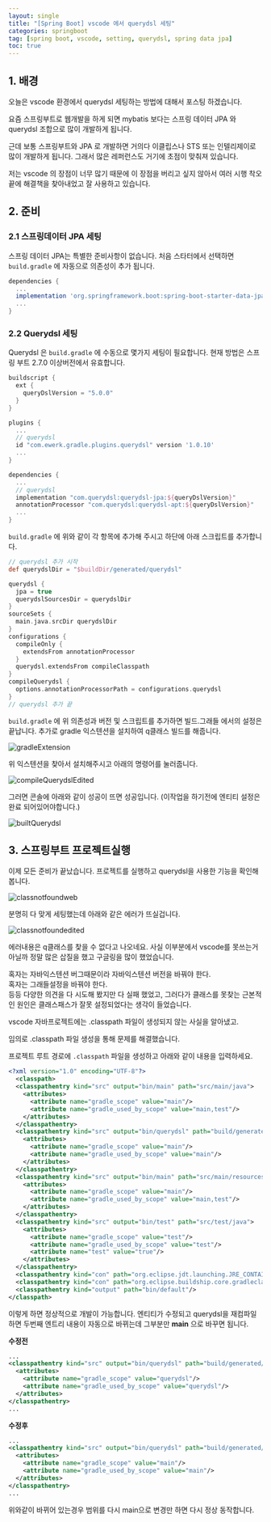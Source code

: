 ```yaml
---
layout: single
title: "[Spring Boot] vscode 에서 querydsl 세팅"
categories: springboot
tag: [spring boot, vscode, setting, querydsl, spring data jpa]
toc: true
---
```


## 1. 배경
오늘은 vscode 환경에서 querydsl 세팅하는 방법에 대해서 포스팅 하겠습니다.

요즘 스프링부트로 웹개발을 하게 되면 mybatis 보다는 스프링 데이터 JPA 와 querydsl 조합으로 많이 개발하게 됩니다. 

근데 보통 스프링부트와 JPA 로 개발하면 거의다 이클립스나 STS 또는 인텔리제이로 많이 개발하게 됩니다. 그래서 많은 레퍼런스도 거기에 초점이 맞춰져 있습니다.

저는 vscode 의 장점이 너무 많기 때문에 이 장점을 버리고 싶지 않아서 여러 시행 착오 끝에 해결책을 찾아내었고 잘 사용하고 있습니다.

## 2. 준비
### 2.1 스프링데이터 JPA 세팅
스프링 데이터 JPA는 특별한 준비사항이 없습니다.
처음 스타터에서 선택하면 `build.gradle` 에 자동으로 의존성이 추가 됩니다.

```groovy
dependencies {
  ...
  implementation 'org.springframework.boot:spring-boot-starter-data-jpa'
  ...
}
```

### 2.2 Querydsl 세팅
Querydsl 은 `build.gradle` 에 수동으로 몇가지 세팅이 필요합니다. 현재 방법은 스프링 부트 2.7.0 이상버전에서 유효합니다.

```groovy
buildscript {
  ext {
    queryDslVersion = "5.0.0"
  }
}

plugins {
  ...
  // querydsl
  id "com.ewerk.gradle.plugins.querydsl" version '1.0.10'
  ...
}

dependencies {
  ...
  // querydsl
  implementation "com.querydsl:querydsl-jpa:${queryDslVersion}"
  annotationProcessor "com.querydsl:querydsl-apt:${queryDslVersion}"
  ...
}
```
`build.gradle` 에 위와 같이 각 항목에 추가해 주시고 하단에 아래 스크립트를 추가합니다.

```groovy
// querydsl 추가 시작
def querydslDir = "$buildDir/generated/querydsl"

querydsl {
  jpa = true
  querydslSourcesDir = querydslDir
}
sourceSets {
  main.java.srcDir querydslDir
}
configurations {
  compileOnly {
    extendsFrom annotationProcessor
  }
  querydsl.extendsFrom compileClasspath
}
compileQuerydsl {
  options.annotationProcessorPath = configurations.querydsl
}
// querydsl 추가 끝
```
`build.gradle` 에 위 의존성과 버전 및 스크립트를 추가하면 빌드.그래들 에서의 설정은 끝납니다.
추가로 gradle 익스텐션을 설치하여 q클래스 빌드를 해줍니다.

![gradleExtension](/images/2022-10-17-vscode-querydsl-setting/gradleextension.png)

위 익스텐션을 찾아서 설치해주시고
아래의 명령어를 눌러줍니다.

![compileQuerydslEdited](/images/2022-10-17-vscode-querydsl-setting/compileQuerydslEdited.png)

그러면 콘솔에 아래와 같이 성공이 뜨면 성공입니다.
(이작업을 하기전에 엔티티 설정은 완료 되어있어야합니다.)

![builtQuerydsl](/images/2022-10-17-vscode-querydsl-setting/builtQuerydsl.png)

## 3. 스프링부트 프로젝트실행 
이제 모든 준비가 끝났습니다. 프로젝트를 실행하고 querydsl을 사용한 기능을 확인해 봅니다.

![classnotfoundweb](/images/2022-10-17-vscode-querydsl-setting/classnotfoundweb.png)

분명히 다 맞게 세팅했는데 아래와 같은 에러가 뜨실겁니다.

![classnotfoundedited](/images/2022-10-17-vscode-querydsl-setting/classnotfoundedited.png)

에러내용은 q클래스를 찾을 수 없다고 나오네요.
사실 이부분에서 vscode를 못쓰는거 아닐까 정말 많은 삽질을 했고 구글링을 많이 했었습니다. 

혹자는 자바익스텐션 버그때문이라 자바익스텐션 버전을 바꿔야 한다.  
혹자는 그래들설정을 바꿔야 한다.  
등등 다양한 의견을 다 시도해 봤지만 다 실패 했었고, 그러다가 클래스를 못찾는 근본적인 원인은 클래스패스가 잘못 설정되었다는 생각이 들었습니다.  

vscode 자바프로젝트에는 .classpath 파일이 생성되지 않는 사실을 알아냈고.

임의로 .classpath 파일 생성을 통해 문제를 해결했습니다.

프로젝트 루트 경로에 
`.classpath` 파일을 생성하고 아래와 같이 내용을 입력하세요.

```xml
<?xml version="1.0" encoding="UTF-8"?>
  <classpath>
  <classpathentry kind="src" output="bin/main" path="src/main/java">
    <attributes>
      <attribute name="gradle_scope" value="main"/>
      <attribute name="gradle_used_by_scope" value="main,test"/>
    </attributes>
  </classpathentry>
  <classpathentry kind="src" output="bin/querydsl" path="build/generated/querydsl">
    <attributes>
      <attribute name="gradle_scope" value="main"/>
      <attribute name="gradle_used_by_scope" value="main"/>
    </attributes>
  </classpathentry>
  <classpathentry kind="src" output="bin/main" path="src/main/resources">
    <attributes>
      <attribute name="gradle_scope" value="main"/>
      <attribute name="gradle_used_by_scope" value="main,test"/>
    </attributes>
  </classpathentry>
  <classpathentry kind="src" output="bin/test" path="src/test/java">
    <attributes>
      <attribute name="gradle_scope" value="test"/>
      <attribute name="gradle_used_by_scope" value="test"/>
      <attribute name="test" value="true"/>
    </attributes>
  </classpathentry>
  <classpathentry kind="con" path="org.eclipse.jdt.launching.JRE_CONTAINER/org.eclipse.jdt.internal.debug.ui.launcher.StandardVMType/JavaSE-11/"/>
  <classpathentry kind="con" path="org.eclipse.buildship.core.gradleclasspathcontainer"/>
  <classpathentry kind="output" path="bin/default"/>
</classpath>
```

이렇게 하면 정상적으로 개발이 가능합니다. 엔티티가 수정되고 querydsl을 재컴파일하면 
두번째 엔트리 내용이 자동으로 바뀌는데 그부분만 **main** 으로 바꾸면 됩니다.

**수정전**
```xml
...
<classpathentry kind="src" output="bin/querydsl" path="build/generated/querydsl">
  <attributes>
    <attribute name="gradle_scope" value="querydsl"/>
    <attribute name="gradle_used_by_scope" value="querydsl"/>
  </attributes>
</classpathentry>
...
```

**수정후**
```xml
...
<classpathentry kind="src" output="bin/querydsl" path="build/generated/querydsl">
  <attributes>
    <attribute name="gradle_scope" value="main"/>
    <attribute name="gradle_used_by_scope" value="main"/>
  </attributes>
</classpathentry>
...
```
위와같이 바뀌어 있는경우 범위를 다시 main으로 변경만 하면 다시 정상 동작합니다.